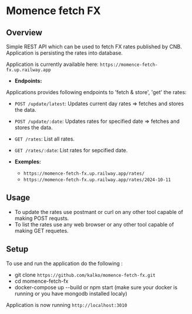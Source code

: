 # Momence fetch FX

## Overview

Simple REST API which can be used to fetch FX rates published by CNB.
Application is persisting the rates into database.

Application is currently available here: `https://momence-fetch-fx.up.railway.app`

- **Endpoints:**

Applications provides following endpoints to 'fetch & store', 'get' the rates:

- `POST /update/latest`: Updates current day rates => fetches and stores the data.
- `POST /update/:date`: Updates rates for specified date => fetches and stores the data.
- `GET /rates`: List all rates.
- `GET /rates/:date`: List rates for sepcified date.

- **Exemples:**

  - `https://momence-fetch-fx.up.railway.app/rates/`
  - `https://momence-fetch-fx.up.railway.app/rates/2024-10-11`

## Usage

- To update the rates use postmant or curl on any other tool capable of making POST requsts.
- To list the rates use any web browser or any other tool capable of making GET requetes.

## Setup

To use and run the application do the following :

- git clone `https://github.com/kalko/momence-fetch-fx.git`
- cd momence-fetch-fx
- docker-compose up --build or npm start (make sure your docker is running or you have mongodb installed localy)

Application is now running `http://localhost:3010`
